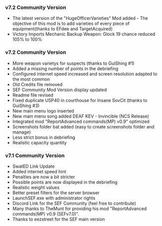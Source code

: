 ### v7.2 Community Version
- The latest version of the "HugeOfficerVarieties" Mod added - The objective of this mod is to add varieties of every piece of equipment(thanks to EFdee and TargetAcquired)
- Victory Imports Mechanic Backup Weapon: Glock 19 chance reduced 105% to 100%


### v7.2 Community Version
- More weapon varietys for suspects (thanks to GuiShing #1)
- Added a missing number of points in the debriefing
- Configured internet speed increased and screen resolution adapted to the most common
- Old Credits file removed
- SEF Community Mod Version display updated
- Readme file revised
- Fixed duplicate USP40 in courthouse for Insane SovCit (thanks to GuiShing #3)
- New main menu logo inserted
- New main menu song added DEAF KEV - Invincible (NCS Release)
- Integrated mod "ReportAdvanced commands(MP) v0.9" optimized
- Screenshots folder bat added (easy to create screenshots folder and manage)
- Less strict bonus in debriefing
- Realistic capacity quantity


### v7.1 Community Version
 
- SwatED Link Update
- Added internet speed hint
- Penalties are now a bit stricter
- Possible points are now displayed in the debriefing
- Realistic weight values
- Better preset filters for the server browser
- LaunchSEF.exe with administrator rights
- Discord Link for the SEF Community (feel free to contribute)
- Many thanks to TheMunt for providing his mod "ReportAdvanced commands(MP) v0.9 (SEFv7.0)".
- Thanks to eezstreet for the SEF main version

